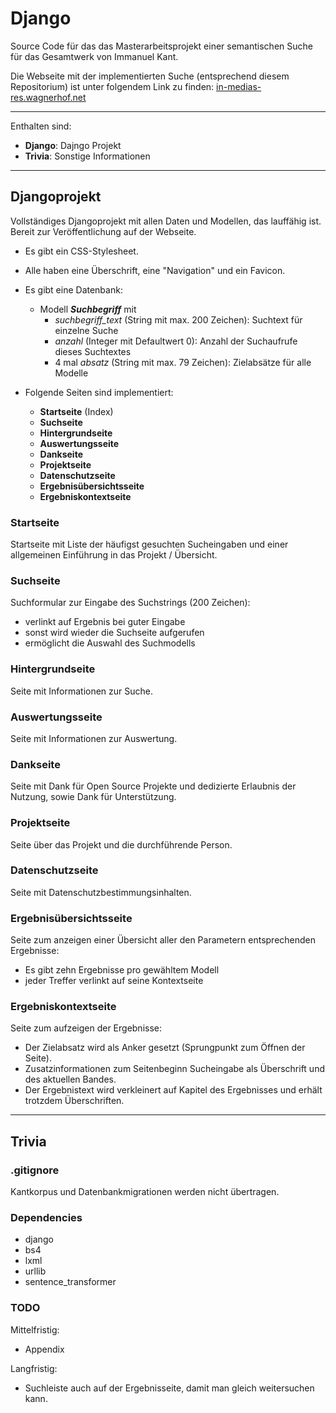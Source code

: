 # Django
Source Code für das das Masterarbeitsprojekt einer semantischen Suche für das Gesamtwerk von Immanuel Kant.

Die Webseite mit der implementierten Suche (entsprechend diesem Repositorium) ist unter folgendem Link zu finden:
[in-medias-res.wagnerhof.net](https://in-medias-res.wagnerhof.net)

---

Enthalten sind:

- **Django**: Dajngo Projekt
- **Trivia**: Sonstige Informationen

---

## Djangoprojekt

Vollständiges Djangoprojekt mit allen Daten und Modellen, das lauffähig ist. Bereit zur Veröffentlichung auf der Webseite. 
- Es gibt ein CSS-Stylesheet.
- Alle haben eine Überschrift, eine "Navigation" und ein Favicon. 

- Es gibt eine Datenbank:
    - Modell ***Suchbegriff*** mit
        - *suchbegriff_text* (String mit max. 200 Zeichen): Suchtext für einzelne Suche
        - *anzahl* (Integer mit Defaultwert 0): Anzahl der Suchaufrufe dieses Suchtextes
        - 4 mal *absatz* (String mit max. 79 Zeichen): Zielabsätze für alle Modelle

- Folgende Seiten sind implementiert:
    - **Startseite** (Index)
    - **Suchseite**
    - **Hintergrundseite**
    - **Auswertungsseite**
    - **Dankseite**
    - **Projektseite**
    - **Datenschutzseite**
    - **Ergebnisübersichtsseite**
    - **Ergebniskontextseite**

### Startseite

Startseite mit Liste der häufigst gesuchten Sucheingaben und einer allgemeinen Einführung in das Projekt / Übersicht.

### Suchseite

Suchformular zur Eingabe des Suchstrings (200 Zeichen):
- verlinkt auf Ergebnis bei guter Eingabe
- sonst wird wieder die Suchseite aufgerufen
- ermöglicht die Auswahl des Suchmodells

### Hintergrundseite

Seite mit Informationen zur Suche.

### Auswertungsseite

Seite mit Informationen zur Auswertung.

### Dankseite

Seite mit Dank für Open Source Projekte und dedizierte Erlaubnis der Nutzung, sowie Dank für Unterstützung.

### Projektseite

Seite über das Projekt und die durchführende Person.

### Datenschutzseite

Seite mit Datenschutzbestimmungsinhalten.

### Ergebnisübersichtsseite

Seite zum anzeigen einer Übersicht aller den Parametern entsprechenden Ergebnisse:
- Es gibt zehn Ergebnisse pro gewähltem Modell
- jeder Treffer verlinkt auf seine Kontextseite

### Ergebniskontextseite

Seite zum aufzeigen der Ergebnisse:
- Der Zielabsatz wird als Anker gesetzt (Sprungpunkt zum Öffnen der Seite).
- Zusatzinformationen zum Seitenbeginn Sucheingabe als Überschrift und des aktuellen Bandes.
- Der Ergebnistext wird verkleinert auf Kapitel des Ergebnisses und erhält trotzdem Überschriften.

---

## Trivia

### .gitignore

Kantkorpus und Datenbankmigrationen werden nicht übertragen.

### Dependencies

- django
- bs4
- lxml
- urllib
- sentence_transformer

### TODO

Mittelfristig:
- Appendix

Langfristig:
- Suchleiste auch auf der Ergebnisseite, damit man gleich weitersuchen kann.
